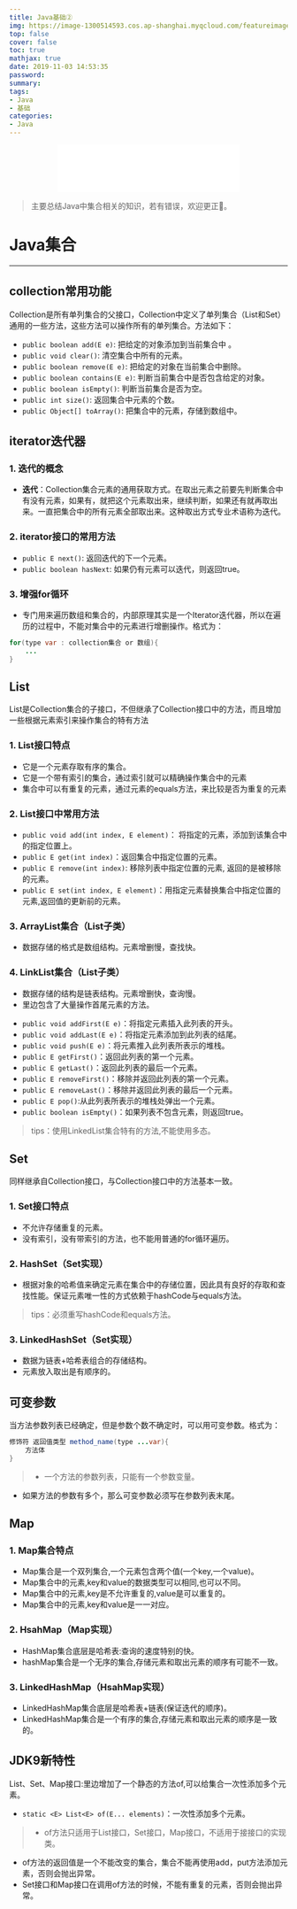 ```yaml
---
title: Java基础②
img: https://image-1300514593.cos.ap-shanghai.myqcloud.com/featureimages/3.jpg
top: false
cover: false
toc: true
mathjax: true
date: 2019-11-03 14:53:35
password:
summary:
tags:
- Java
- 基础
categories:
- Java
---
```

<div align="middle"><iframe frameborder="no" border="0" marginwidth="0" marginheight="0" width=330 height=86 src="//music.163.com/outchain/player?type=2&id=551277612&auto=1&height=66"></iframe></div>

>主要总结Java中集合相关的知识，若有错误，欢迎更正🤣。

# Java集合
---

## collection常用功能

Collection是所有单列集合的父接口，Collection中定义了单列集合（List和Set）通用的一些方法，这些方法可以操作所有的单列集合。方法如下：

* `public boolean add(E e)`: 把给定的对象添加到当前集合中 。
* `public void clear()`: 清空集合中所有的元素。
* `public boolean remove(E e)`: 把给定的对象在当前集合中删除。
* `public boolean contains(E e)`: 判断当前集合中是否包含给定的对象。
* `public boolean isEmpty()`: 判断当前集合是否为空。
* `public int size()`: 返回集合中元素的个数。
* `public Object[] toArray()`: 把集合中的元素，存储到数组中。

## iterator迭代器

### 1. 迭代的概念
* **迭代**：Collection集合元素的通用获取方式。在取出元素之前要先判断集合中有没有元素，如果有，就把这个元素取出来，继续判断，如果还有就再取出来。一直把集合中的所有元素全部取出来。这种取出方式专业术语称为迭代。

### 2. iterator接口的常用方法
* `public E next()`: 返回迭代的下一个元素。
* `public boolean hasNext`: 如果仍有元素可以迭代，则返回true。

### 3. 增强for循环
* 专门用来遍历数组和集合的，内部原理其实是一个Iterator迭代器，所以在遍历的过程中，不能对集合中的元素进行增删操作。格式为：
```java
for(type var : collection集合 or 数组){
	...
}
```

## List

List是Collection集合的子接口，不但继承了Collection接口中的方法，而且增加一些根据元素索引来操作集合的特有方法

### 1. List接口特点
* 它是一个元素存取有序的集合。
* 它是一个带有索引的集合，通过索引就可以精确操作集合中的元素
* 集合中可以有重复的元素，通过元素的equals方法，来比较是否为重复的元素

### 2. List接口中常用方法
- `public void add(int index, E element)`： 将指定的元素，添加到该集合中的指定位置上。
- `public E get(int index)`：返回集合中指定位置的元素。
- `public E remove(int index)`: 移除列表中指定位置的元素, 返回的是被移除的元素。
- `public E set(int index, E element)`：用指定元素替换集合中指定位置的元素,返回值的更新前的元素。

### 3. ArrayList集合（List子类）
* 数据存储的格式是数组结构。元素增删慢，查找快。

### 4. LinkList集合（List子类）
* 数据存储的结构是链表结构。元素增删快，查询慢。
* 里边包含了大量操作首尾元素的方法。
- `public void addFirst(E e)`：将指定元素插入此列表的开头。
- `public void addLast(E e)`：将指定元素添加到此列表的结尾。
- `public void push(E e)`：将元素推入此列表所表示的堆栈。
- `public E getFirst()`：返回此列表的第一个元素。
- `public E getLast()`：返回此列表的最后一个元素。
- `public E removeFirst()`：移除并返回此列表的第一个元素。
- `public E removeLast()`：移除并返回此列表的最后一个元素。
- `public E pop()`:从此列表所表示的堆栈处弹出一个元素。
- `public boolean isEmpty()`：如果列表不包含元素，则返回true。

>tips：使用LinkedList集合特有的方法,不能使用多态。


## Set

同样继承自Collection接口，与Collection接口中的方法基本一致。
### 1. Set接口特点
* 不允许存储重复的元素。
* 没有索引，没有带索引的方法，也不能用普通的for循环遍历。

### 2. HashSet（Set实现）
* 根据对象的哈希值来确定元素在集合中的存储位置，因此具有良好的存取和查找性能。保证元素唯一性的方式依赖于hashCode与equals方法。

>tips：必须重写hashCode和equals方法。

### 3. LinkedHashSet（Set实现）
* 数据为链表+哈希表组合的存储结构。
* 元素放入取出是有顺序的。

## 可变参数

当方法参数列表已经确定，但是参数个数不确定时，可以用可变参数。格式为：
```java
修饰符 返回值类型 method_name(type ...var){
	方法体
}
```
> * 一个方法的参数列表，只能有一个参数变量。
* 如果方法的参数有多个，那么可变参数必须写在参数列表末尾。


## Map

### 1. Map集合特点
* Map集合是一个双列集合,一个元素包含两个值(一个key,一个value)。
* Map集合中的元素,key和value的数据类型可以相同,也可以不同。
* Map集合中的元素,key是不允许重复的,value是可以重复的。
* Map集合中的元素,key和value是一一对应。

### 2. HsahMap（Map实现）
* HashMap集合底层是哈希表:查询的速度特别的快。
* hashMap集合是一个无序的集合,存储元素和取出元素的顺序有可能不一致。

### 3. LinkedHashMap（HsahMap实现）
* LinkedHashMap集合底层是哈希表+链表(保证迭代的顺序)。
* LinkedHashMap集合是一个有序的集合,存储元素和取出元素的顺序是一致的。

## JDK9新特性
List、Set、Map接口:里边增加了一个静态的方法of,可以给集合一次性添加多个元素。
* `static <E> List<E> of​(E... elements)`：一次性添加多个元素。

> * of方法只适用于List接口，Set接口，Map接口，不适用于接接口的实现类。
* of方法的返回值是一个不能改变的集合，集合不能再使用add，put方法添加元素，否则会抛出异常。
* Set接口和Map接口在调用of方法的时候，不能有重复的元素，否则会抛出异常。